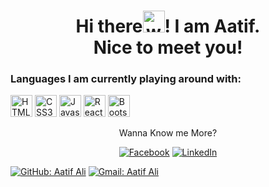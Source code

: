 <h1 align="center">Hi there<img alt="wave" src="https://emojis.slackmojis.com/emojis/images/1588177020/8809/wave_hello.gif?1588177020" width="35">! I am Aatif.<br> Nice to meet you!</h1>

<h3>Languages I am currently playing around with:</h3>

<img alt="HTML5" src="https://img.shields.io/badge/html5-20232a?style=for-the-badge&logo=html5&logoColor=20232a&labelColor=58a6ff" height="35"> <img alt="CSS3" src="https://img.shields.io/badge/css3-20232a?style=for-the-badge&logo=css3&logoColor=20232a&labelColor=58a6ff" height="35"> <img alt="Javascript" src="https://img.shields.io/badge/Javascript-20232a?style=for-the-badge&logo=javascript&logoColor=20232a&labelColor=58a6ff" height="35"> <img alt="React.js" src="https://img.shields.io/badge/React.js-20232a?style=for-the-badge&logo=react&logoColor=20232a&labelColor=58a6ff" height="35"> 
<img alt="Bootstrap" src="https://img.shields.io/badge/Bootstrap-20232a?style=for-the-badge&logo=Bootstrap&logoColor=20232a&labelColor=58a6ff" height="35"> 
<p align="center">Wanna Know me More?</p>

<p align="center">
 
<a href="https://www.facebook.com/atifali.atifali2/">
<img src="https://img.shields.io/badge/-facebook-20232a?&logo=facebook&logoColor=20232a&labelColor=58a6ff" alt="Facebook" /></a> 

<a href="https://www.linkedin.com/in/aatif-ali-0783711a7/">
<img src="https://img.shields.io/badge/-linkedin-20232a?&logo=linkedin&logoColor=20232a&labelColor=58a6ff" alt="LinkedIn"/></a>
 
</p>



[![GitHub: Aatif Ali](https://img.shields.io/github/followers/DaniyalManzoor?label=follow&style=social)](https://github.com/aatifali10)
[![Gmail: Aatif Ali](https://img.shields.io/badge/gmail-%23D14836.svg?&style=plastic&logo=gmail&logoColor=white)](mailto:aatifwarraich10@gmail.com)
